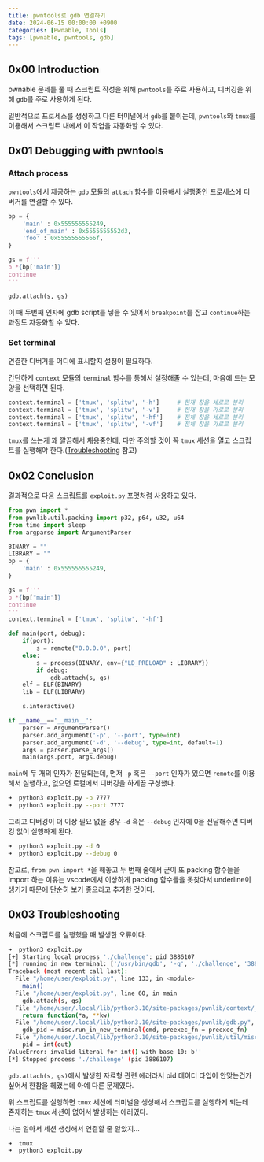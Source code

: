```yaml
---
title: pwntools로 gdb 연결하기
date: 2024-06-15 00:00:00 +0900
categories: [Pwnable, Tools]
tags: [pwnable, pwntools, gdb]
---
```


## 0x00 Introduction

pwnable 문제를 풀 때 스크립트 작성을 위해 `pwntools`를 주로 사용하고, 디버깅을 위해 `gdb`를 주로 사용하게 된다.

일반적으로 프로세스를 생성하고 다른 터미널에서 `gdb`를 붙이는데, `pwntools`와 `tmux`를 이용해서 스크립트 내에서 이 작업을 자동화할 수 있다.

## 0x01 Debugging with pwntools

### Attach process

`pwntools`에서 제공하는 `gdb` 모듈의 `attach` 함수를 이용해서 실행중인 프로세스에 디버거를 연결할 수 있다.

``` python
bp = {
    'main' : 0x555555555249,
    'end_of_main' : 0x5555555552d3,
    'foo' : 0x55555555566f,
}

gs = f'''
b *{bp['main']}
continue
'''

gdb.attach(s, gs)
```

이 때 두번째 인자에 gdb script를 넣을 수 있어서 `breakpoint`를 잡고 `continue`하는 과정도 자동화할 수 있다.

### Set terminal

연결한 디버거를 어디에 표시할지 설정이 필요하다.

간단하게 `context` 모듈의 `terminal` 함수를 통해서 설정해줄 수 있는데, 마음에 드는 모양을 선택하면 된다.

``` python
context.terminal = ['tmux', 'splitw', '-h']     # 현재 창을 세로로 분리
context.terminal = ['tmux', 'splitw', '-v']     # 현재 창을 가로로 분리
context.terminal = ['tmux', 'splitw', '-hf']    # 전체 창을 세로로 분리
context.terminal = ['tmux', 'splitw', '-vf']    # 전체 창을 가로로 분리
```

`tmux`를 쓰는게 꽤 깔끔해서 채용중인데, 다만 주의할 것이 꼭 `tmux` 세션을 열고 스크립트를 실행해야 한다.([Troubleshooting](#0x03-troubleshooting) 참고)

## 0x02 Conclusion

결과적으로 다음 스크립트를 `exploit.py` 포맷처럼 사용하고 있다.

``` python
from pwn import *
from pwnlib.util.packing import p32, p64, u32, u64
from time import sleep
from argparse import ArgumentParser

BINARY = ""
LIBRARY = ""
bp = {
    'main' : 0x555555555249,
}

gs = f'''
b *{bp["main"]}
continue
'''
context.terminal = ['tmux', 'splitw', '-hf']

def main(port, debug):
    if(port):
        s = remote("0.0.0.0", port)
    else:
        s = process(BINARY, env={"LD_PRELOAD" : LIBRARY})
        if debug:
            gdb.attach(s, gs)
    elf = ELF(BINARY)
    lib = ELF(LIBRARY)

    s.interactive()

if __name__=='__main__':
    parser = ArgumentParser()
    parser.add_argument('-p', '--port', type=int)
    parser.add_argument('-d', '--debug', type=int, default=1)
    args = parser.parse_args()
    main(args.port, args.debug)
```

`main`에 두 개의 인자가 전달되는데, 먼저 `-p` 혹은 `--port` 인자가 있으면 `remote`를 이용해서 실행하고, 없으면 로컬에서 디버깅을 하게끔 구성했다.

``` bash
➜  python3 exploit.py -p 7777
➜  python3 exploit.py --port 7777
```

그리고 디버깅이 더 이상 필요 없을 경우 `-d` 혹은 `--debug` 인자에 0을 전달해주면 디버깅 없이 실행하게 된다.

``` bash
➜  python3 exploit.py -d 0
➜  python3 exploit.py --debug 0
```

참고로, `from pwn import *`을 해놓고 두 번째 줄에서 굳이 또 packing 함수들을 import 하는 이유는 vscode에서 이상하게 packing 함수들을 못찾아서 underline이 생기기 때문에 단순히 보기 좋으라고 추가한 것이다.

## 0x03 Troubleshooting

처음에 스크립트를 실행했을 때 발생한 오류이다.

``` bash
➜  python3 exploit.py
[+] Starting local process './challenge': pid 3886107
[*] running in new terminal: ['/usr/bin/gdb', '-q', './challenge', '3886107', '-x', '/tmp/pwnjmmmxq9k.gdb']
Traceback (most recent call last):
  File "/home/user/exploit.py", line 133, in <module>
    main()
  File "/home/user/exploit.py", line 60, in main
    gdb.attach(s, gs)
  File "/home/user/.local/lib/python3.10/site-packages/pwnlib/context/__init__.py", line 1581, in setter
    return function(*a, **kw)
  File "/home/user/.local/lib/python3.10/site-packages/pwnlib/gdb.py", line 1100, in attach
    gdb_pid = misc.run_in_new_terminal(cmd, preexec_fn = preexec_fn)
  File "/home/user/.local/lib/python3.10/site-packages/pwnlib/util/misc.py", line 413, in run_in_new_terminal
    pid = int(out)
ValueError: invalid literal for int() with base 10: b''
[*] Stopped process './challenge' (pid 3886107)
```

`gdb.attach(s, gs)`에서 발생한 자료형 관련 에러라서 pid 데이터 타입이 안맞는건가 싶어서 한참을 헤맸는데 아예 다른 문제였다.

위 스크립트를 실행하면 `tmux` 세션에 터미널을 생성해서 스크립트를 실행하게 되는데 존재하는 `tmux` 세션이 없어서 발생하는 에러였다.

나는 알아서 세션 생성해서 연결할 줄 알았지...

```
➜  tmux
➜  python3 exploit.py
```
